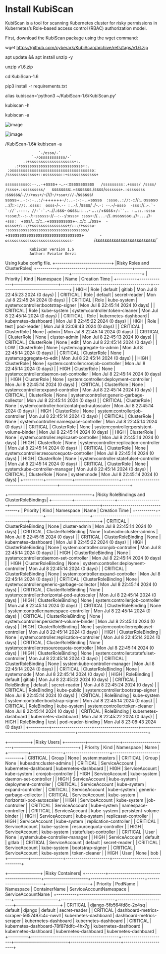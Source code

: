 # Install KubiScan
KubiScan is a tool for scanning Kubernetes cluster for risky permissions in Kubernetes’s Role-based access control (RBAC) authorization model.

First, download the KubiScan package using the wget command:

wget https://github.com/cyberark/KubiScan/archive/refs/tags/v1.6.zip

apt update && apt install unzip -y

unzip v1.6.zip

cd KubiScan-1.6

pip3 install -r requirements.txt

alias kubiscan='python3 ~/KubiScan-1.6/KubiScan.py'

kubiscan -h

kubiscan -a

![image](https://github.com/borelsaffo/cloud-native-security-tips-stricks/assets/27947973/4a5fb55c-add9-458d-b4f4-45f78938bcec)

![image](https://github.com/borelsaffo/cloud-native-security-tips-stricks/assets/27947973/91fd1224-3576-4721-8504-3b42c989c997)

/KubiScan-1.6# kubiscan -a

                   `-/osso/-`                    
                `-/osssssssssso/-`                
            .:+ssssssssssssssssssss+:.            
        .:+ssssssssssssssssssssssssssss+:.        
     :osssssssssssssssssssssssssssssssssssso:     
    /sssssssssssss+::osssssso::+sssssssssssss+    
   `sssssssssso:--..-`+ssss+ -..--:ossssssssss`   
   /sssssssss:.+ssss/ /ssss/ /ssss+.:sssssssss/   
  `ssssssss:.+sssssss./ssss/`sssssss+.:ssssssss`  
  :ssssss/`-///+oss+/`-////-`/+sso+///-`/ssssss/  
  sssss+.`.-:-:-..:/`-++++++-`/:..-:-:-.`.+sssss` 
 :ssso..://:-`:://:.. osssso ..://::`-://:..osss: 
 osss`-/-.`-- :.`.-/. /ssss/ ./-.`-: --`.-/-`osso 
-sss:`//..-`` .`-`-//`.----. //-`-`. ``-..//.:sss-
osss:.::`...`- ..`.:/`+ssss+`/:``.. -`...`::.:ssso
+ssso`:/:`--`:`--`/:-`ssssss`-//`--`:`--`:/:`osss+
 :sss+`-//.`...`-//..osssssso..//-`...`.//-`+sss: 
  `+sss/...::/::..-+ssssssssss+-..::/::.../sss+`  
    -ossss+/:::/+ssssssssssssssss+/:::/+sssso-    
      :ssssssssssssssssssssssssssssssssssss/      
       `+ssssssssssssssssssssssssssssssss+`       
         -osssssssssssssssssssssssssssss-         
          `/ssssssssssssssssssssssssss/`       
    
               KubiScan version 1.6
               Author: Eviatar Gerzi
    
Using kube config file.
+----------------------------+
|Risky Roles and ClusterRoles|
+----------+-------------+----------------------+---------------------------------------------+-----------------------------------+
| Priority | Kind        | Namespace            | Name                                        | Creation Time                     |
+----------+-------------+----------------------+---------------------------------------------+-----------------------------------+
| HIGH     | Role        | default              | gitlab                                      | Mon Jul  8 22:45:23 2024 (0 days) |
| CRITICAL | Role        | default              | secret-reader                               | Mon Jul  8 22:45:24 2024 (0 days) |
| CRITICAL | Role        | kube-system          | system:controller:bootstrap-signer          | Mon Jul  8 22:45:14 2024 (0 days) |
| CRITICAL | Role        | kube-system          | system:controller:token-cleaner             | Mon Jul  8 22:45:14 2024 (0 days) |
| CRITICAL | Role        | kubernetes-dashboard | kubernetes-dashboard                        | Mon Jul  8 22:45:22 2024 (0 days) |
| HIGH     | Role        | test                 | pod-reader                                  | Mon Jul  8 23:08:43 2024 (0 days) |
| CRITICAL | ClusterRole | None                 | admin                                       | Mon Jul  8 22:45:14 2024 (0 days) |
| CRITICAL | ClusterRole | None                 | cluster-admin                               | Mon Jul  8 22:45:13 2024 (0 days) |
| CRITICAL | ClusterRole | None                 | edit                                        | Mon Jul  8 22:45:14 2024 (0 days) |
| LOW      | ClusterRole | None                 | system:aggregate-to-admin                   | Mon Jul  8 22:45:14 2024 (0 days) |
| CRITICAL | ClusterRole | None                 | system:aggregate-to-edit                    | Mon Jul  8 22:45:14 2024 (0 days) |
| HIGH     | ClusterRole | None                 | system:controller:cronjob-controller        | Mon Jul  8 22:45:14 2024 (0 days) |
| HIGH     | ClusterRole | None                 | system:controller:daemon-set-controller     | Mon Jul  8 22:45:14 2024 (0 days) |
| HIGH     | ClusterRole | None                 | system:controller:deployment-controller     | Mon Jul  8 22:45:14 2024 (0 days) |
| CRITICAL | ClusterRole | None                 | system:controller:expand-controller         | Mon Jul  8 22:45:14 2024 (0 days) |
| CRITICAL | ClusterRole | None                 | system:controller:generic-garbage-collector | Mon Jul  8 22:45:14 2024 (0 days) |
| CRITICAL | ClusterRole | None                 | system:controller:horizontal-pod-autoscaler | Mon Jul  8 22:45:14 2024 (0 days) |
| HIGH     | ClusterRole | None                 | system:controller:job-controller            | Mon Jul  8 22:45:14 2024 (0 days) |
| CRITICAL | ClusterRole | None                 | system:controller:namespace-controller      | Mon Jul  8 22:45:14 2024 (0 days) |
| CRITICAL | ClusterRole | None                 | system:controller:persistent-volume-binder  | Mon Jul  8 22:45:14 2024 (0 days) |
| HIGH     | ClusterRole | None                 | system:controller:replicaset-controller     | Mon Jul  8 22:45:14 2024 (0 days) |
| HIGH     | ClusterRole | None                 | system:controller:replication-controller    | Mon Jul  8 22:45:14 2024 (0 days) |
| CRITICAL | ClusterRole | None                 | system:controller:resourcequota-controller  | Mon Jul  8 22:45:14 2024 (0 days) |
| HIGH     | ClusterRole | None                 | system:controller:statefulset-controller    | Mon Jul  8 22:45:14 2024 (0 days) |
| CRITICAL | ClusterRole | None                 | system:kube-controller-manager              | Mon Jul  8 22:45:14 2024 (0 days) |
| CRITICAL | ClusterRole | None                 | system:node                                 | Mon Jul  8 22:45:14 2024 (0 days) |
+----------+-------------+----------------------+---------------------------------------------+-----------------------------------+


+------------------------------------------+
|Risky RoleBindings and ClusterRoleBindings|
+----------+--------------------+----------------------+---------------------------------------------+-----------------------------------+
| Priority | Kind               | Namespace            | Name                                        | Creation Time                     |
+----------+--------------------+----------------------+---------------------------------------------+-----------------------------------+
| CRITICAL | ClusterRoleBinding | None                 | cluster-admin                               | Mon Jul  8 22:45:14 2024 (0 days) |
| CRITICAL | ClusterRoleBinding | None                 | kubeadm:cluster-admins                      | Mon Jul  8 22:45:15 2024 (0 days) |
| CRITICAL | ClusterRoleBinding | None                 | kubernetes-dashboard                        | Mon Jul  8 22:45:22 2024 (0 days) |
| HIGH     | ClusterRoleBinding | None                 | system:controller:cronjob-controller        | Mon Jul  8 22:45:14 2024 (0 days) |
| HIGH     | ClusterRoleBinding | None                 | system:controller:daemon-set-controller     | Mon Jul  8 22:45:14 2024 (0 days) |
| HIGH     | ClusterRoleBinding | None                 | system:controller:deployment-controller     | Mon Jul  8 22:45:14 2024 (0 days) |
| CRITICAL | ClusterRoleBinding | None                 | system:controller:expand-controller         | Mon Jul  8 22:45:14 2024 (0 days) |
| CRITICAL | ClusterRoleBinding | None                 | system:controller:generic-garbage-collector | Mon Jul  8 22:45:14 2024 (0 days) |
| CRITICAL | ClusterRoleBinding | None                 | system:controller:horizontal-pod-autoscaler | Mon Jul  8 22:45:14 2024 (0 days) |
| HIGH     | ClusterRoleBinding | None                 | system:controller:job-controller            | Mon Jul  8 22:45:14 2024 (0 days) |
| CRITICAL | ClusterRoleBinding | None                 | system:controller:namespace-controller      | Mon Jul  8 22:45:14 2024 (0 days) |
| CRITICAL | ClusterRoleBinding | None                 | system:controller:persistent-volume-binder  | Mon Jul  8 22:45:14 2024 (0 days) |
| HIGH     | ClusterRoleBinding | None                 | system:controller:replicaset-controller     | Mon Jul  8 22:45:14 2024 (0 days) |
| HIGH     | ClusterRoleBinding | None                 | system:controller:replication-controller    | Mon Jul  8 22:45:14 2024 (0 days) |
| CRITICAL | ClusterRoleBinding | None                 | system:controller:resourcequota-controller  | Mon Jul  8 22:45:14 2024 (0 days) |
| HIGH     | ClusterRoleBinding | None                 | system:controller:statefulset-controller    | Mon Jul  8 22:45:14 2024 (0 days) |
| CRITICAL | ClusterRoleBinding | None                 | system:kube-controller-manager              | Mon Jul  8 22:45:14 2024 (0 days) |
| CRITICAL | ClusterRoleBinding | None                 | system:node                                 | Mon Jul  8 22:45:14 2024 (0 days) |
| HIGH     | RoleBinding        | default              | gitlab                                      | Mon Jul  8 22:45:23 2024 (0 days) |
| CRITICAL | RoleBinding        | default              | secret-reader                               | Mon Jul  8 22:45:24 2024 (0 days) |
| CRITICAL | RoleBinding        | kube-public          | system:controller:bootstrap-signer          | Mon Jul  8 22:45:14 2024 (0 days) |
| CRITICAL | RoleBinding        | kube-system          | system:controller:bootstrap-signer          | Mon Jul  8 22:45:14 2024 (0 days) |
| CRITICAL | RoleBinding        | kube-system          | system:controller:token-cleaner             | Mon Jul  8 22:45:14 2024 (0 days) |
| CRITICAL | RoleBinding        | kubernetes-dashboard | kubernetes-dashboard                        | Mon Jul  8 22:45:22 2024 (0 days) |
| HIGH     | RoleBinding        | test                 | pod-reader-binding                          | Mon Jul  8 23:08:43 2024 (0 days) |
+----------+--------------------+----------------------+---------------------------------------------+-----------------------------------+


+-----------+
|Risky Users|
+----------+----------------+----------------------+--------------------------------+
| Priority | Kind           | Namespace            | Name                           |
+----------+----------------+----------------------+--------------------------------+
| CRITICAL | Group          | None                 | system:masters                 |
| CRITICAL | Group          | None                 | kubeadm:cluster-admins         |
| CRITICAL | ServiceAccount | kubernetes-dashboard | kubernetes-dashboard           |
| HIGH     | ServiceAccount | kube-system          | cronjob-controller             |
| HIGH     | ServiceAccount | kube-system          | daemon-set-controller          |
| HIGH     | ServiceAccount | kube-system          | deployment-controller          |
| CRITICAL | ServiceAccount | kube-system          | expand-controller              |
| CRITICAL | ServiceAccount | kube-system          | generic-garbage-collector      |
| CRITICAL | ServiceAccount | kube-system          | horizontal-pod-autoscaler      |
| HIGH     | ServiceAccount | kube-system          | job-controller                 |
| CRITICAL | ServiceAccount | kube-system          | namespace-controller           |
| CRITICAL | ServiceAccount | kube-system          | persistent-volume-binder       |
| HIGH     | ServiceAccount | kube-system          | replicaset-controller          |
| HIGH     | ServiceAccount | kube-system          | replication-controller         |
| CRITICAL | ServiceAccount | kube-system          | resourcequota-controller       |
| HIGH     | ServiceAccount | kube-system          | statefulset-controller         |
| CRITICAL | User           | None                 | system:kube-controller-manager |
| HIGH     | ServiceAccount | default              | gitlab                         |
| CRITICAL | ServiceAccount | default              | secret-reader                  |
| CRITICAL | ServiceAccount | kube-system          | bootstrap-signer               |
| CRITICAL | ServiceAccount | kube-system          | token-cleaner                  |
| HIGH     | User           | None                 | bob                            |
+----------+----------------+----------------------+--------------------------------+


+----------------+
|Risky Containers|
+----------+--------------------------------------------+----------------------+---------------------------+-------------------------+----------------------+
| Priority | PodName                                    | Namespace            | ContainerName             | ServiceAccountNamespace | ServiceAccountName   |
+----------+--------------------------------------------+----------------------+---------------------------+-------------------------+----------------------+
| CRITICAL | django-5fb564fd8c-2x4sq                    | default              | django                    | default                 | secret-reader        |
| CRITICAL | dashboard-metrics-scraper-5657497c4c-nwvll | kubernetes-dashboard | dashboard-metrics-scraper | kubernetes-dashboard    | kubernetes-dashboard |
| CRITICAL | kubernetes-dashboard-78f87ddfc-4hx7g       | kubernetes-dashboard | kubernetes-dashboard      | kubernetes-dashboard    | kubernetes-dashboard |
+----------+--------------------------------------------+----------------------+---------------------------+-------------------------+----------------------+
